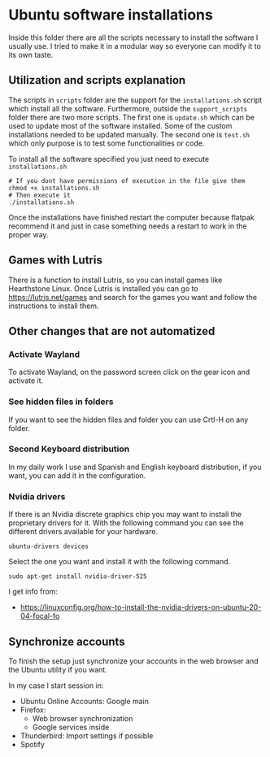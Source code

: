 # Ubuntu software installations
Inside this folder there are all the scripts necessary to install the software 
I usually use. I tried to make it in a modular way so everyone can modify it to 
its own taste.

## Utilization and scripts explanation 
The scripts in `scripts` folder are the support for the `installations.sh` 
script which install all the software. Furthermore, outside the 
`support_scripts` folder there are two more scripts. The first one is 
`update.sh` which can be used to update most of the software installed. Some of
the custom installations needed to be updated manually. The second one is 
`test.sh` which only purpose is to test some functionalities or code.

To install all the software specified you just need to execute 
`installations.sh`
```
# If you dont have permissions of execution in the file give them
chmod +x installations.sh
# Then execute it
./installations.sh
```

Once the installations have finished restart the computer because flatpak 
recommend it and just in case something needs a restart to work in the proper 
way.

## Games with Lutris
There is a function to install Lutris, so you can install games like Hearthstone
Linux. Once Lutris is installed you can go to https://lutris.net/games and 
search for the games you want and follow the instructions to install them.

## Other changes that are not automatized
### Activate Wayland
To activate Wayland, on the password screen click on the gear icon and activate
it.

### See hidden files in folders
If you want to see the hidden files and folder you can use Crtl-H on any 
folder.

### Second Keyboard distribution
In my daily work I use and Spanish and English keyboard distribution, if you 
want, you can add it in the configuration.

### Nvidia drivers
If there is an Nvidia discrete graphics chip you may want to install the 
proprietary drivers for it. With the following command you can see the 
different drivers available for your hardware.
```
ubuntu-drivers devices
```

Select the one you want and install it with the following command.
```
sudo apt-get install nvidia-driver-525
```

I get info from:
- https://linuxconfig.org/how-to-install-the-nvidia-drivers-on-ubuntu-20-04-focal-fo

## Synchronize accounts
To finish the setup just synchronize your accounts in the web browser and the 
Ubuntu utility if you want.

In my case I start session in:
- Ubuntu Online Accounts: Google main
- Firefox:
  - Web browser synchronization
  - Google services inside
- Thunderbird: Import settings if possible
- Spotify
